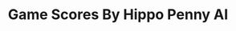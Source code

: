---
title: Game Scores By Hippo Penny AI
layout: scoredetail
permalink: /meta-score/wuthering-waves
header:
  teaser: /assets/images/wuthering-waves.jpg
  video:
    id: iB9jXayDDSM
    provider: youtube
---